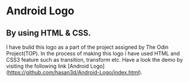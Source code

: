 # Android Logo 

## By using HTML & CSS.

I have build this logo as a part of the project assigned by The Odin Project(TOP). In the process of making this logo i have used HTML and CSS3 feature such as transition, transform etc.
Have a look the demo by visiting the following link [Android Logo] (https://github.com/hasan3d/Android-Logo/index.html).
